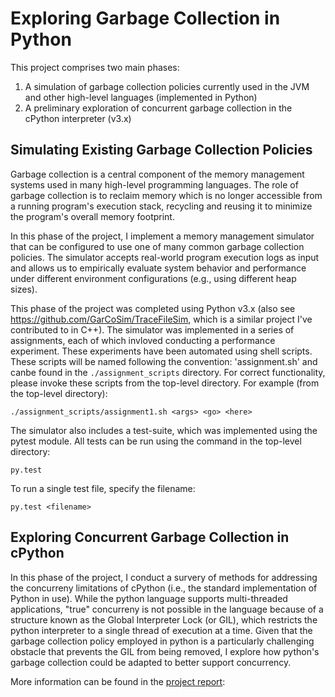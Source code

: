# Exploring Garbage Collection in Python

This project comprises two main phases:

1. A simulation of garbage collection policies currently used in the JVM and other high-level languages (implemented in Python)
2. A preliminary exploration of concurrent garbage collection in the cPython interpreter (v3.x)


## Simulating Existing Garbage Collection Policies

Garbage collection is a central component of the memory management systems used in many high-level programming languages. The role of garbage collection is to reclaim memory which is no longer accessible from a running program's execution stack, recycling and reusing it to minimize the program's overall memory footprint.

In this phase of the project, I implement a memory management simulator that can be configured to use one of many common garbage collection policies. The simulator accepts real-world program execution logs as input and allows us to empirically evaluate system behavior and performance under different environment configurations (e.g., using different heap sizes).

This phase of the project was completed using Python v3.x (also see https://github.com/GarCoSim/TraceFileSim, which is a similar project I've contributed to in C++). The simulator was implemented in a series of assignments, each of which invloved conducting a performance experiment. These experiments have been automated using shell scripts. These scripts will be named following the convention: 'assignment<x>.sh' and canbe found in the `./assignment_scripts` directory. For correct functionality, please invoke these scripts from the top-level directory. For example (from the top-level directory):

    ./assignment_scripts/assignment1.sh <args> <go> <here>

The simulator also includes a test-suite, which was implemented using the pytest module. All tests can be run using the command in the top-level directory:

    py.test

To run a single test file, specify the filename:

    py.test <filename>


## Exploring Concurrent Garbage Collection in cPython

In this phase of the project, I conduct a survery of methods for addressing the concurreny limitations of cPython (i.e., the standard implementation of Python in use). While the python language supports multi-threaded applications, "true" concurreny is not possible in the language because of a structure known as the Global Interpreter Lock (or GIL), which restricts the python interpreter to a single thread of execution at a time. Given that the garbage collection policy employed in python is a particularly challenging obstacle that prevents the GIL from being removed, I explore how python's garbage collection could be adapted to better support concurrency.

More information can be found in the [project report](https://drive.google.com/file/d/1RJNERZzvQnM_aKjiL4XrBbyP0kn7hD2y/view?usp=sharing): 


